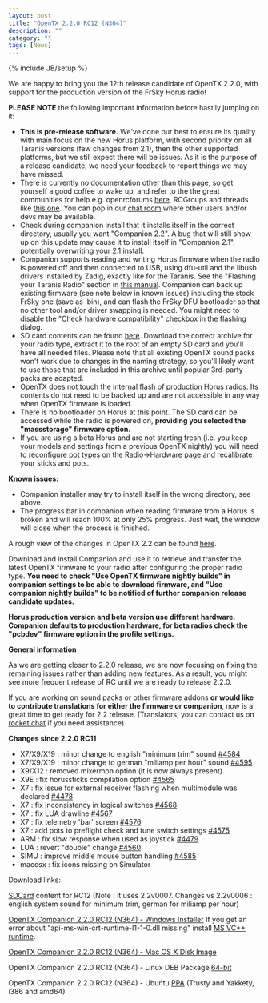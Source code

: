 ```yaml
---
layout: post
title: "OpenTX 2.2.0 RC12 (N364)"
description: ""
category: ""
tags: [News]
---
```

{% include JB/setup %}

We are happy to bring you the 12th release candidate of OpenTX 2.2.0, with support for the production version of the FrSky Horus radio!

**PLEASE NOTE** the following important information before hastily jumping on it:

- **This is pre-release software.** We've done our best to ensure its quality with main focus on the new Horus platform, with second priority on all Taranis versions (few changes from 2.1), then the other supported platforms, but we still expect there will be issues. As it is the purpose of a release candidate, we need your feedback to report things we may have missed.
- There is currently no documentation other than this page, so get yourself a good coffee to wake up, and refer to the the great communities for help e.g. openrcforums [here](http://openrcforums.com/forum/viewtopic.php?f=45&t=9158), RCGroups and threads like [this one](http://www.rcgroups.com/forums/showthread.php?t=2727927). You can pop in our [chat room](http://opentx.rocket.chat) where other users and/or devs may be available.
- Check during companion install that it installs itself in the correct directory, usually you want "Companion 2.2". A bug that will still show up on this update may cause it to install itself in "Companion 2.1", potentially overwriting your 2.1 install.
- Companion supports reading and writing Horus firmware when the radio is powered off  and then connected to USB, using dfu-util and the libusb drivers installed by Zadig, exactly like for the Taranis. See the "Flashing your Taranis Radio" section in [this manual](https://opentx.gitbooks.io/opentx-taranis-manual/content/companion-introduction.html). Companion can back up existing firmware (see note below in known issues) including the stock FrSky one (save as .bin), and can flash the FrSky DFU bootloader so that no other tool and/or driver swapping is needed. You might need to disable the "Check hardware compatibility" checkbox in the flashing dialog.
- SD card contents can be found [here](http://downloads.open-tx.org/2.2/nightly/sdcard/). Download the correct archive for your radio type, extract it to the root of an empty SD card and you'll have all needed files. Please note that all existing OpenTX sound packs won't work due to changes in the naming strategy, so you'll likely want to use those that are included in this archive until popular 3rd-party packs are adapted.
- OpenTX does not touch the internal flash of production Horus radios. Its contents do not need to be backed up and are not accessible in any way when OpenTX firmware is loaded.
- There is no bootloader on Horus at this point. The SD card can be accessed while the radio is powered on, **providing you selected the "massstorage" firmware option.**
- If you are using a beta Horus and are not starting fresh (i.e. you keep your models and settings from a previous OpenTX nightly) you will need to reconfigure pot types on the Radio->Hardware page and recalibrate your sticks and pots.

**Known issues:**

- Companion installer may try to install itself in the wrong directory, see above.
- The progress bar in companion when reading firmware from a Horus is broken and will reach 100% at only 25% progress. Just wait, the window will close when the process is finished.

A rough view of the changes in OpenTX 2.2 can be found [here](https://github.com/opentx/opentx/issues?page=1&q=is%3Aissue+is%3Aclosed+milestone%3A%22OpenTX+2.2.0%22).

Download and install Companion and use it to retrieve and transfer the latest OpenTX firmware to your radio after configuring the proper radio type.
**You need to check "Use OpenTX firmware nightly builds" in companion settings to be able to download firmware, and "Use companion nightly builds" to be notified of further companion release candidate updates.**

**Horus production version and beta version use different hardware. Companion defaults to production hardware, for beta radios check the "pcbdev" firmware option in the profile settings.**

**General information**

As we are getting closer to 2.2.0 release, we are now focusing on fixing the remaining issues rather than adding new features. As a result, you might see more frequent release of RC until we are ready to release 2.2.0.

If you are working on sound packs or other firmware addons **or would like to contribute translations for either the firmware or companion**, now is a great time to get ready for 2.2 release. (Translators, you can contact us on [rocket.chat](https://opentx.rocket.chat/) if you need assistance)

**Changes since 2.2.0 RC11**

- X7/X9/X19 : minor change to english "minimum trim" sound [#4584](http://github.com/opentx/opentx/issues/4584)
- X7/X9/X19 : minor change to german "miliamp per hour" sound [#4595](https://github.com/opentx/opentx/issues/4595)
- X9/X12 : removed mixermon option (it is now always present)
- X9E : fix horussticks compilation option [#4565](https://github.com/opentx/opentx/issues/4565)
- X7 : fix issue for external receiver flashing when multimodule was declared [#4478](https://github.com/opentx/opentx/issues/4478)
- X7 : fix inconsistency in logical switches [#4568](https://github.com/opentx/opentx/issues/4568)
- X7 : fix LUA drawline [#4567](https://github.com/opentx/opentx/issues/4567)
- X7 : fix telemetry 'bar' screen [#4576](https://github.com/opentx/opentx/issues/4576)
- X7 : add pots to preflight check and tune switch settings [#4575](https://github.com/opentx/opentx/issues/4575)
- ARM :  fix slow response when used as joystick [#4479](https://github.com/opentx/opentx/issues/4479)
- LUA : revert "double" change [#4560](https://github.com/opentx/opentx/issues/4560)
- SIMU : improve middle mouse button handling [#4585](https://github.com/opentx/opentx/issues/4585)
- macosx : fix icons missing on Simulator

Download links:

[SDCard](http://downloads.open-tx.org/2.2/nightly/sdcard/) content for RC12 (Note : it uses 2.2v0007. Changes vs 2.2v0006 : english system sound for minimum trim, german for miliamp per hour)

[OpenTX Companion 2.2.0 RC12 (N364) - Windows Installer](http://downloads.open-tx.org/2.2/nightly/companion/windows/companion-windows-2.2.0N364.exe)
If you get an error about "api-ms-win-crt-runtime-I1-1-0.dll missing" install [MS VC++ runtime](https://support.microsoft.com/en-us/help/2999226/update-for-universal-c-runtime-in-windows).

[OpenTX Companion 2.2.0 RC12 (N364) - Mac OS X Disk Image](http://downloads.open-tx.org/2.2/nightly/companion/macosx/opentx-companion-2.2.0N364.dmg)

OpenTX Companion 2.2.0 RC12 (N364) - Linux DEB Package [64-bit](http://downloads.open-tx.org/2.2/nightly/companion/linux/companion22_2.2.0N364_amd64.deb)

OpenTX Companion 2.2.0 RC12 (N364) - Ubuntu [PPA](https://launchpad.net/~opentx-test/+archive/ubuntu/ppa) (Trusty and Yakkety, i386 and amd64)
